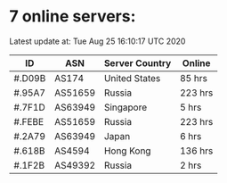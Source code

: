 # 7 online servers:

Latest update at: Tue Aug 25 16:10:17 UTC 2020

| ID | ASN | Server Country | Online |
| -- | --- | -------------- | ------ |
| #.D09B | AS174 | United States | 85 hrs |
| #.95A7 | AS51659 | Russia | 223 hrs |
| #.7F1D | AS63949 | Singapore | 5 hrs |
| #.FEBE | AS51659 | Russia | 223 hrs |
| #.2A79 | AS63949 | Japan | 6 hrs |
| #.618B | AS4594 | Hong Kong | 136 hrs |
| #.1F2B | AS49392 | Russia | 2 hrs |

